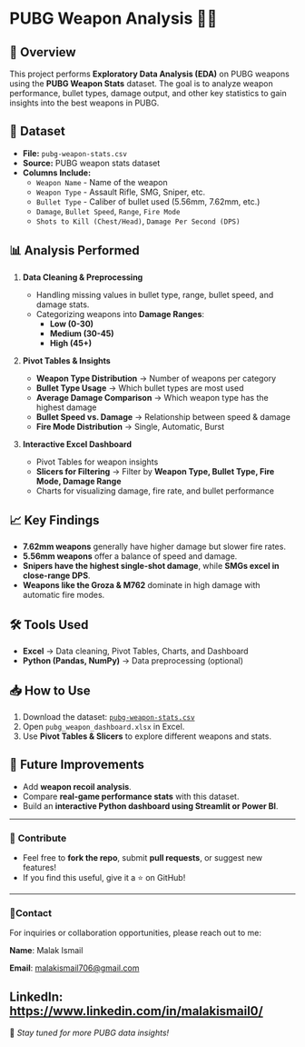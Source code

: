 # PUBG Weapon Analysis 🔫🎯

## 📖 Overview
This project performs **Exploratory Data Analysis (EDA)** on PUBG weapons using the **PUBG Weapon Stats** dataset. The goal is to analyze weapon performance, bullet types, damage output, and other key statistics to gain insights into the best weapons in PUBG.

## 📂 Dataset
- **File:** `pubg-weapon-stats.csv`
- **Source:** PUBG weapon stats dataset
- **Columns Include:**
  - `Weapon Name` - Name of the weapon
  - `Weapon Type` - Assault Rifle, SMG, Sniper, etc.
  - `Bullet Type` - Caliber of bullet used (5.56mm, 7.62mm, etc.)
  - `Damage`, `Bullet Speed`, `Range`, `Fire Mode`
  - `Shots to Kill (Chest/Head)`, `Damage Per Second (DPS)`

## 📊 Analysis Performed
1. **Data Cleaning & Preprocessing**  
   - Handling missing values in bullet type, range, bullet speed, and damage stats.
   - Categorizing weapons into **Damage Ranges**:
     - **Low (0-30)**
     - **Medium (30-45)**
     - **High (45+)**

2. **Pivot Tables & Insights**  
   - **Weapon Type Distribution** → Number of weapons per category  
   - **Bullet Type Usage** → Which bullet types are most used  
   - **Average Damage Comparison** → Which weapon type has the highest damage  
   - **Bullet Speed vs. Damage** → Relationship between speed & damage  
   - **Fire Mode Distribution** → Single, Automatic, Burst  

3. **Interactive Excel Dashboard**  
   - Pivot Tables for weapon insights  
   - **Slicers for Filtering** → Filter by **Weapon Type, Bullet Type, Fire Mode, Damage Range**  
   - Charts for visualizing damage, fire rate, and bullet performance  

## 📈 Key Findings
- **7.62mm weapons** generally have higher damage but slower fire rates.  
- **5.56mm weapons** offer a balance of speed and damage.  
- **Snipers have the highest single-shot damage**, while **SMGs excel in close-range DPS**.  
- **Weapons like the Groza & M762** dominate in high damage with automatic fire modes.  

## 🛠️ Tools Used
- **Excel** → Data cleaning, Pivot Tables, Charts, and Dashboard  
- **Python (Pandas, NumPy)** → Data preprocessing (optional)  

## 📥 How to Use
1. Download the dataset: [`pubg-weapon-stats.csv`](link-to-dataset-if-public)  
2. Open `pubg_weapon_dashboard.xlsx` in Excel.  
3. Use **Pivot Tables & Slicers** to explore different weapons and stats.  

## 🚀 Future Improvements
- Add **weapon recoil analysis**.  
- Compare **real-game performance stats** with this dataset.  
- Build an **interactive Python dashboard using Streamlit or Power BI**.  

---

### 📢 **Contribute**
- Feel free to **fork the repo**, submit **pull requests**, or suggest new features!  
- If you find this useful, give it a ⭐ on GitHub!  

---
### 📌Contact
For inquiries or collaboration opportunities, please reach out to me:

**Name**: Malak Ismail  

**Email**: malakismail706@gmail.com 

**LinkedIn**: https://www.linkedin.com/in/malakismail0/ 
---

🚀 *Stay tuned for more PUBG data insights!*
